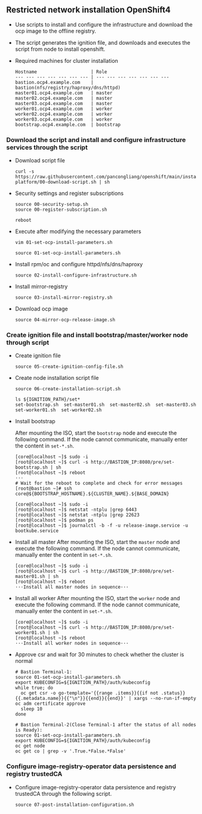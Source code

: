 ## Restricted network installation OpenShift4

* Use scripts to install and configure the infrastructure and download the ocp image to the offline registry.
* The script generates the ignition file, and downloads and executes the script from node to install openshift.

* Required machines for cluster installation
  ```
  Hostname                    | Role
  --- --- --- --- --- --- --- | --- --- --- --- --- --- --- 
  bastion.ocp4.example.com    | bastion(nfs/registry/haproxy/dns/httpd)
  master01.ocp4.example.com   | master 
  master02.ocp4.example.com   | master
  master03.ocp4.example.com   | master
  worker01.ocp4.example.com   | worker
  worker02.ocp4.example.com   | worker
  worker03.ocp4.example.com   | worker
  bootstrap.ocp4.example.com  | bootstrap
  ```

### Download the script and install and configure infrastructure services through the script

* Download script file
  ```
  curl -s https://raw.githubusercontent.com/pancongliang/openshift/main/installing/any-platform/00-download-script.sh | sh
  ```

* Security settings and register subscriptions
  ```
  source 00-security-setup.sh
  source 00-register-subscription.sh

  reboot
  ```

* Execute after modifying the necessary parameters
  ```
  vim 01-set-ocp-install-parameters.sh
  
  source 01-set-ocp-install-parameters.sh
  ```

* Install rpm/oc and configure httpd/nfs/dns/haproxy
  ```
  source 02-install-configure-infrastructure.sh
  ```

* Install mirror-registry
  ```
  source 03-install-mirror-registry.sh
  ```

* Download ocp image
  ```
  source 04-mirror-ocp-release-image.sh
  ```

### Create ignition file and install bootstrap/master/worker node through script

* Create ignition file
  ```
  source 05-create-ignition-config-file.sh
  ```
  
* Create node installation script file
  ```
  source 06-create-installation-script.sh

  ls ${IGNITION_PATH}/set*
  set-bootstrap.sh  set-master01.sh  set-master02.sh  set-master03.sh  set-worker01.sh  set-worker02.sh
  ```

* Install bootstrap

  After mounting the ISO, start the `bootstrap` node and execute the following command.
  If the node cannot communicate, manually enter the content in `set-*.sh`.
  ```
  [core@localhost ~]$ sudo -i
  [root@localhost ~]$ curl -s http://BASTION_IP:8080/pre/set-bootstrap.sh | sh
  [root@localhost ~]$ reboot
  ···
  # Wait for the reboot to complete and check for error messages
  [root@bastion ~]# ssh core@${BOOTSTRAP_HOSTNAME}.${CLUSTER_NAME}.${BASE_DOMAIN}
  
  [core@localhost ~]$ sudo -i
  [root@localhost ~]$ netstat -ntplu |grep 6443
  [root@localhost ~]$ netstat -ntplu |grep 22623
  [root@localhost ~]$ podman ps
  [root@localhost ~]$ journalctl -b -f -u release-image.service -u bootkube.service
  ```

* Install all master
  After mounting the ISO, start the `master` node and execute the following command.
  If the node cannot communicate, manually enter the content in `set-*.sh`.
  ```
  [core@localhost ~]$ sudo -i
  [root@localhost ~]$ curl -s http://BASTION_IP:8080/pre/set-master01.sh | sh
  [root@localhost ~]$ reboot
  ···Install all master nodes in sequence···
  ```

* Install all worker
  After mounting the ISO, start the `worker` node and execute the following command.
  If the node cannot communicate, manually enter the content in `set-*.sh`.
  ```
  [core@localhost ~]$ sudo -i
  [root@localhost ~]$ curl -s http://BASTION_IP:8080/pre/set-worker01.sh | sh
  [root@localhost ~]$ reboot
  ···Install all worker nodes in sequence···
  ```

* Approve csr and wait for 30 minutes to check whether the cluster is normal
  ```
  # Bastion Terminal-1:
  source 01-set-ocp-install-parameters.sh
  export KUBECONFIG=${IGNITION_PATH}/auth/kubeconfig
  while true; do
    oc get csr -o go-template='{{range .items}}{{if not .status}}{{.metadata.name}}{{"\n"}}{{end}}{{end}}' | xargs --no-run-if-empty oc adm certificate approve
    sleep 10
  done
  ```
  ```
  # Bastion Terminal-2(Close Terminal-1 after the status of all nodes is Ready):
  source 01-set-ocp-install-parameters.sh
  export KUBECONFIG=${IGNITION_PATH}/auth/kubeconfig
  oc get node
  oc get co | grep -v '.True.*False.*False'
  ```

### Configure image-registry-operator data persistence and registry trustedCA

* Configure image-registry-operator data persistence and registry trustedCA through the following script.

  ```
  source 07-post-installation-configuration.sh
  ```
